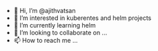 - 👋 Hi, I’m @ajithvatsan
- 👀 I’m interested in kuberentes and helm projects
- 🌱 I’m currently learning helm
- 💞️ I’m looking to collaborate on ...
- 📫 How to reach me ...

<!---
ajithvatsan/ajithvatsan is a ✨ special ✨ repository because its `README.md` (this file) appears on your GitHub profile.
You can click the Preview link to take a look at your changes.
--->
